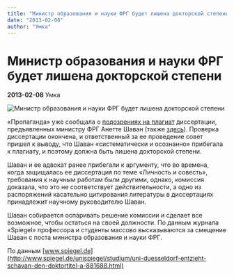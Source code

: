 ```yaml
---
title: "Министр образования и науки ФРГ будет лишена докторской степени"
date: "2013-02-08"
author: "Умка"
---
```


# Министр образования и науки ФРГ будет лишена докторской степени

**2013-02-08** Умка

![Министр образования и науки ФРГ будет лишена докторской степени](http://cdn3.spiegel.de/images/image-412762-galleryV9-hdhk.jpg)

«Пропаганда» уже сообщала о [подозрениях на плагиат](https://propaganda-journal.net/5380.html) диссертации, предъявленных министру ФРГ Анетте Шаван (также [здесь](https://propaganda-journal.net/6060.html)). Проверка диссертации окончена, и ответственный за ее проведение совет пришел к выводу, что Шаван «систематически и осознанно» прибегала к плагиату, и поэтому должна быть лишена докторской степени.

Шаван и ее адвокат ранее прибегали к аргументу, что во времена, когда защищалась ее диссертация по теме «Личность и совесть», требования к научным работам были другими, однако, комиссия доказала, что это не соответствует действительности, а одно из распоряжений касательно цитирования литературы в диссертациях принадлежит научному руководителю Шаван.

Шаван собирается оспаривать решение комиссии и сделает все возможное, чтобы остаться на своей должности. По данным журнала «Spiegel» профессора и студенты массово высказываются за смещение Шаван с поста министра образования и науки ФРГ.

По данным [www.spiegel.de](http://www.spiegel.de/unispiegel/studium/uni-duesseldorf-entzieht-schavan-den-doktortitel-a-881688.html)